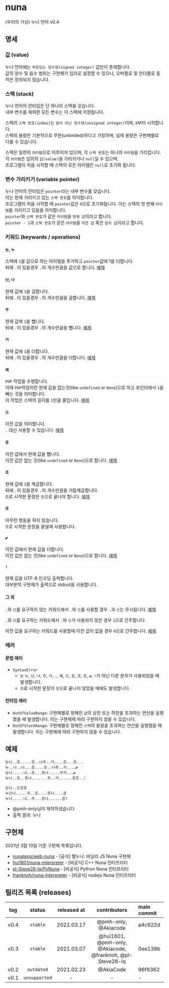 # nuna
(우리의 가상) 누나 언어 v0.4

## 명세
### 값 (value)
누나 언어에는 `부호있는 정수형(signed integer)` 값만이 존재합니다.\
값의 양수 및 음수 범위는 구현체가 임의로 설정할 수 있으나, 오버플로 및 언더플로 동작은 정의되지 않습니다.

### 스택 (stack)
누나 언어의 런타임은 단 하나의 스택을 갖습니다.\
내부 변수를 제외한 모든 변수는 이 스택에 저장됩니다.

스택의 `스택 번호(index)`는 `음이 아닌 정수형(unsigned integer)`이며, `0`부터 시작합니다.\
스택의 용량은 기본적으로 무한(unlimited)하다고 가정하며, 실제 용량은 구현체별로 다를 수 있습니다.

스택은 일련의 `아이템`으로 이루어져 있으며, 각 `스택 번호`는 하나의 `아이템`을 가리킵니다.\
각 `아이템`은 임의의 `값(value)`을 가리키거나 `null`일 수 있으며,\
프로그램이 처음 시작할 때 스택의 모든 아이템은 `null`로 초기화 됩니다.

### 변수 가리키기 (variable pointer)
누나 언어의 런타임은 `pointer`라는 내부 변수를 갖습니다.\
이는 현재 가리키고 있는 `스택 번호`를 의미합니다.\
프로그램이 처음 시작할 때 `pointer`값은 `0`으로 초기화됩니다.
이는 스택의 첫 번째 `아이템`을 가리키고 있음을 의미합니다.\
`pointer`와 `스택 번호`가 같은 `아이템`을 `현재 값`이라고 합니다.\
`pointer - 1`과 `스택 번호`가 같은 `아이템`을 `이전 값` 혹은 `앞의 값`이라고 합니다.

### 키워드 (keywards / operations)
#### `눈`, `누`
스택에 `1`을 값으로 하는 아이템을 추가하고
`pointer`값에 1을 더합니다.\
뒤에 `.`이 있을경우 `.`의 개수만큼을 값으로 합니다. [예제](examples.md#눈-누-예제)

#### `난`, `나`
현재 값에 `1`을 곱합니다.\
뒤에 `.`이 있을경우 `.`의 개수만큼을 곱합니다. [예제](examples.md#난-나-예제)

#### `주`
현재 값에 `1`을 뺍니다.\
뒤에 `.`이 있을경우 `.`의 개수만큼을 뺍니다. [예제](examples.md#주-예제)

#### `거`
현재 값에 `1`을 더합니다.\
뒤에 `.`이 있을경우 `.`의 개수만큼을 더합니다. [예제](examples.md#거-예제)

#### `헤`
`POP` 작업을 수행합니다.\
이때 `POP`작업이란 현재 값을 없는것(like `undefined` or `None`)으로 하고
포인터에서 `1`을 빼는 것을 의미합니다.\
이 작업은 스택의 길이를 `1`만큼 줄입니다. [예제](examples.md#헤-예제)

#### `으`
이전 값을 의미합니다.\
`.` 대신 사용할 수 있습니다. [예제](examples.md#으-예제)

#### `응`
이전 값에서 현재 값을 뺍니다.\
이전 값은 없는 것(like `undefined` or `None`)으로 합니다. [예제](examples.md#응-예제)

#### `흐`
현재 값에 `1`을 제곱합니다.\
뒤에 `.`이 있을경우 `.`의 개수만큼을 거듭제곱합니다.\
`흐`로 시작한 문장은 `읏`으로 끝나야 합니다. [예제](examples.md#흐-읏-예제)

#### `읏`
아무런 행동을 하지 않습니다.\
`흐`로 시작한 문장을 끝낼때 사용합니다.

#### `💕`
이전 값에서 현재 값을 더합니다.\
이전 값은 없는 것(like `undefined` or `None`)으로 합니다. [예제](examples.md#-예제)

#### `!`
현재 값을 UTF-8 인코딩 출력합니다.\
대부분의 구현체가 출력으로 stdout을 사용합니다.

#### 그 외
`.`와 `으`를 요구하지 않는 키워드에서 `.`와 `으`를 사용할 경우 `.`과 `으`는 무시됩니다. [예제](examples.md#외1-예제)

`.`와 `으`를 요구하는 키워드에서 `.`와 `으`가 사용되지 않은 경우 `1`으로 간주합니다.

이전 값을 요구하는 키워드를 사용할때 이전 값이 없을 경우 `0`으로 간주합니다.  [예제](examples.md#외2-예제)

### 에러
#### 문법 에러
- `SyntaxError`
  - `눈` `누`, `난`, `나`, `주`, `거`, `.`, `헤`, `으`, `응`, `흐`, `읏`, `💕`, `!`가 아닌 다른 문자가 사용되었을 때 발생합니다.
  - `흐`로 시작한 문장이 `읏`으로 끝나지 않았을 때에도 발생합니다.

#### 런타임 에러
- `OutOfValueRange`: 구현체별로 정해진 `값`의 상한 또는 하한을 초과하는 연산을 실행했을 때 발생합니다. 이는 구현체제 따라 구현하지 않을 수 있습니다.
- `OutOfStackRange`: 구현체별로 정해진 `스택`의 용량을 초과하는 연산을 실행했을 때 발생합니다. 이는 구현체에 따라 구현하지 않을 수 있습니다.

## 예제
```
눈나..흐.....읏..나주..거....흐...읏...
누..나..나...흐....읏..나주..거....💕
눈나.....나..흐...읏나.....주거...💕
누나..흐..읏나.......주..거......응읏..!

눈나..으흐읏
누으나.....주..흐....읏나....응
누나.....나..주...읏나......응!
```
* @pmh-only님이 제작하셨습니다
* 출력 결과: 누나

## 구현체
2021년 3월 13일 기준 구현체 목록입니다.
* [nunalang/web-nuna](https://github.com/nunalang/web-nuna) - [공식] 웹누나: 바닐라 JS Nuna 구현체
* [hui1601/nuna-interpreter](https://github.com/hui1601/nuna-interpreter) - [비공식] C++ Nuna 인터프리터
* [pl-Steve28-lq/PyNuna](https://github.com/pl-Steve28-lq/PyNuna) - [비공식] Python Nuna 인터프리터
* [franknoh/nuna-interpreter](https://github.com/franknoh/nuna-interpreter) - [비공식] nodejs Nuna 인터프리터

## 릴리즈 목록 (releases)
| tag | status | released at | contributors | main commit |
|:---:|:------:|:-----------:|:------:|:------------|
| v0.4 | `stable` | 2021.03.17 | @pmh-only, @Akiacode | a4c922d |
| v0.3 | `stable` | 2021.03.07 | @hui1601, @pmh-only, @Akiacode, @franknoh, @pl-Steve28-lq | 0ee138b |
| v0.2 | `outdated` | 2021.02.23 | @AkiaCode | 96f8362 |
| v0.1 | `unsupported` | - | - | - |

